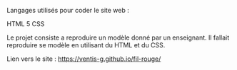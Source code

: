 Langages utilisés pour coder le site web :

HTML 5
CSS

Le projet consiste a reproduire un modèle donné par un enseignant.
Il fallait reproduire se modèle en utilisant du HTML et du CSS.

Lien vers le site : https://ventis-g.github.io/fil-rouge/
